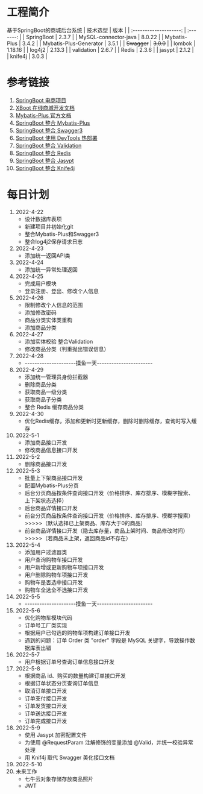 # 工程简介
基于SpringBoot的商城后台系统
|        技术选型        |   版本    |
| :--------------------: | :-------: |
|       SpringBoot       |   2.3.7   |
|  MySQL-connector-java  |  8.0.22   |
|      Mybatis-Plus      |   3.4.2   |
| Mybatis-Plus-Generator |   3.5.1   |
|      ~~Swagger~~       | ~~3.0.0~~ |
|         lombok         |  1.18.16  |
|         log4j2         |  2.13.3   |
|       validation       |   2.6.7   |
|         Redis          |   2.3.6   |
|         jasypt         |   2.1.2   |
|        knife4j         |   3.0.3   |


# 参考链接

1. [ SpringBoot 电商项目](https://blog.csdn.net/csucsgoat/category_11604468.html?spm=1001.2014.3001.5515)
2. [ XBoot 在线商城开发文档](https://www.kancloud.cn/exrick/xboot/1009234)
3. [ Mybatis-Plus 官方文档](https://baomidou.com/)
4. [ SpringBoot 整合 Mybatis-Plus ](https://www.cnblogs.com/liuyj-top/p/12976396.html)
5. [ SpringBoot 整合 Swagger3 ](https://segmentfault.com/a/1190000037455077)
6. [ SpringBoot 使用 DevTools 热部署](https://blog.csdn.net/pan_junbiao/article/details/105840785)
7. [ SpringBoot 整合 Validation ](https://blog.csdn.net/weixin_42236404/article/details/105653432)
8. [ SpringBoot 整合 Redis ](https://wenku.baidu.com/view/aff2cfcbfbc75fbfc77da26925c52cc58ad69045.html)
9. [ SpringBoot 整合 Jasypt ](https://www.w3cschool.cn/article/57904429.html)
10. [ SpringBoot 整合 Knife4j ](https://mp.weixin.qq.com/s/gWPCg6TP3G_-I-eqA6EJmA?mode=light)

    

# 每日计划

1. 2022-4-22
   - 设计数据库表项
   - 新建项目并初始化git
   - 整合Mybatis-Plus和Swagger3
   - 整合log4j2保存请求日志
2. 2022-4-23
   - 添加统一返回API类
3. 2022-4-24
   - 添加统一异常处理返回
4. 2022-4-25
   - 完成用户模块
   - 登录注册、登出、修改个人信息
5. 2022-4-26
   - 限制修改个人信息的范围
   - 添加修改密码
   - 商品分类实体类重构
   - 添加商品分类
6. 2022-4-27
   - 添加实体校验 整合Validation
   - 修改商品分类（判重抛出错误信息）
7. 2022-4-28
   - ---------------------摸鱼一天-----------------------
8. 2022-4-29
   - 添加统一管理员身份拦截器
   - 删除商品分类
   - 获取商品一级分类
   - 获取商品子分类
   - 整合 Redis 缓存商品分类
9. 2022-4-30
   - 优化Redis缓存，添加和更新时更新缓存，删除时删除缓存，查询时写入缓存
10. 2022-5-1
    - 添加商品接口开发
    - 修改商品信息接口开发
11. 2022-5-2
    - 删除商品接口开发
12. 2022-5-3
    - 批量上下架商品接口开发
    - 配置Mybatis-Plus分页
    - 后台分页商品按条件查询接口开发（价格排序、库存排序、模糊字搜索、上下架状态选择）
    - 后台商品详情接口开发
    - 前台分页商品按条件查询接口开发（价格排序、库存排序、模糊字搜索）>>>>>（默认选择已上架商品、库存大于0的商品）
    - 前台商品详情接口开发（隐去库存量，商品上架时间、商品修改时间）>>>>>（若商品未上架，返回商品id不存在）
13. 2022-5-4
    - 添加用户过滤器类
    - 用户查询购物车接口开发
    - 用户新增或更新购物车项接口开发
    - 用户删除购物车项接口开发
    - 购物车是否选中接口开发
    - 购物车全选全不选接口开发
14. 2022-5-5
    - ---------------------摸鱼一天-----------------------
15. 2022-5-6
    - 优化购物车模块代码
    - 订单号工厂类实现
    - 根据用户已勾选的购物车项构建订单接口开发
    - 遇到的问题：订单 Order 类 "order" 字段是 MySQL 关键字，导致操作数据库表出错
16. 2022-5-7
    - 用户根据订单号查询订单信息接口开发
17. 2022-5-8
    - 根据商品 id、购买的数量构建订单接口开发
    - 根据订单状态分页查询订单信息
    - 取消订单接口开发
    - 订单支付接口开发
    - 订单发货接口开发
    - 订单送达接口开发
    - 订单完成接口开发
18. 2022-5-9
    - 使用 Jasypt 加密配置文件
    - 为使用 @RequestParam 注解修饰的变量添加 @Valid，并统一校验异常处理
    - 用 Knif4j 取代 Swagger 美化接口文档
19. 2022-5-10
20. 未来工作
    - 七牛云对象存储存放商品照片
    - JWT
